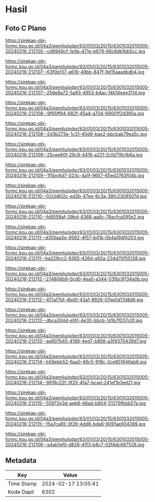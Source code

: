 # Hasil

## Foto C Plano

https://sirekap-obj-formc.kpu.go.id/04a3/pemilu/pdpr/63/01/03/20/15/6301032015005-20240216-212105--cd6949cf-1e9a-471e-b679-68c6db1bb5cc.jpg

https://sirekap-obj-formc.kpu.go.id/04a3/pemilu/pdpr/63/01/03/20/15/6301032015005-20240216-212107--63f0bf37-a616-49bb-847f-9d15aaadbdb4.jpg

https://sirekap-obj-formc.kpu.go.id/04a3/pemilu/pdpr/63/01/03/20/15/6301032015005-20240216-212107--256e8a72-5a93-4953-b4ac-f4b14eee3114.jpg

https://sirekap-obj-formc.kpu.go.id/04a3/pemilu/pdpr/63/01/03/20/15/6301032015005-20240216-212108--9f65ff94-682f-45a4-a704-69001f2d385a.jpg

https://sirekap-obj-formc.kpu.go.id/04a3/pemilu/pdpr/63/01/03/20/15/6301032015005-20240216-212108--2d3b273e-1c31-40d9-bae2-bbcbab79ea5c.jpg

https://sirekap-obj-formc.kpu.go.id/04a3/pemilu/pdpr/63/01/03/20/15/6301032015005-20240216-212109--25cee60f-29c9-4418-a221-2cfd719cfb6a.jpg

https://sirekap-obj-formc.kpu.go.id/04a3/pemilu/pdpr/63/01/03/20/15/6301032015005-20240216-212109--1f5bc6d7-023c-4a1f-9657-65ed2763f04b.jpg

https://sirekap-obj-formc.kpu.go.id/04a3/pemilu/pdpr/63/01/03/20/15/6301032015005-20240216-212110--02cb802c-ed2b-47ee-9c3a-38fc2308507d.jpg

https://sirekap-obj-formc.kpu.go.id/04a3/pemilu/pdpr/63/01/03/20/15/6301032015005-20240216-212110--fd8558af-39bd-4368-aa6c-78acfca595e2.jpg

https://sirekap-obj-formc.kpu.go.id/04a3/pemilu/pdpr/63/01/03/20/15/6301032015005-20240216-212111--d350aa3e-9592-4f57-b41b-0b4a19df4203.jpg

https://sirekap-obj-formc.kpu.go.id/04a3/pemilu/pdpr/63/01/03/20/15/6301032015005-20240216-212111--ba229cc2-8365-426d-a92a-234d70f55138.jpg

https://sirekap-obj-formc.kpu.go.id/04a3/pemilu/pdpr/63/01/03/20/15/6301032015005-20240216-212112--274806b9-0cd0-4ea0-a344-03fbc9734a0b.jpg

https://sirekap-obj-formc.kpu.go.id/04a3/pemilu/pdpr/63/01/03/20/15/6301032015005-20240216-212112--451af7bf-4bd0-43a1-8926-07ee0d17d8d6.jpg

https://sirekap-obj-formc.kpu.go.id/04a3/pemilu/pdpr/63/01/03/20/15/6301032015005-20240216-212113--dbca304d-ef41-4e30-bbcb-1d1b7f037c0f.jpg

https://sirekap-obj-formc.kpu.go.id/04a3/pemilu/pdpr/63/01/03/20/15/6301032015005-20240216-212113--ae607b45-4189-4ed7-b856-a3f9370439d7.jpg

https://sirekap-obj-formc.kpu.go.id/04a3/pemilu/pdpr/63/01/03/20/15/6301032015005-20240216-212114--b58ebb52-6aa0-46c5-919c-2ce851646ab6.jpg

https://sirekap-obj-formc.kpu.go.id/04a3/pemilu/pdpr/63/01/03/20/15/6301032015005-20240216-212114--9919c22f-3f25-4fa7-bcad-241ef1b3ed21.jpg

https://sirekap-obj-formc.kpu.go.id/04a3/pemilu/pdpr/63/01/03/20/15/6301032015005-20240216-212115--55972e3d-aeb8-48ad-b604-51279fbbb57a.jpg

https://sirekap-obj-formc.kpu.go.id/04a3/pemilu/pdpr/63/01/03/20/15/6301032015005-20240216-212115--15a7ca85-3f26-4dd8-bda6-9091ae934389.jpg

https://sirekap-obj-formc.kpu.go.id/04a3/pemilu/pdpr/63/01/03/20/15/6301032015005-20240216-212106--a4ab1ef0-d826-41f3-b8c7-02f4dc667528.jpg


## Metadata

| Key        | Value               |
| ---------- | ------------------- |
| Time Stamp | 2024-02-17 13:05:41 |
| Kode Dapil | 6302                |



